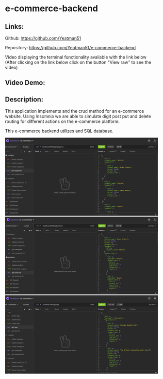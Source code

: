 # e-commerce-backend

## Links:
Github: https://github.com/Yeatman51

Repository: https://github.com/Yeatman51/e-commerce-backend

Video displaying the terminal functionality available with the link below 
(After clicking on the link below click on the button "View raw" to see the video)

Video Demo: 
---

## Description:

This application implements and the crud method for an e-commerce website. Using Insomnia we are able to simulate digit post put and delete routing for different actions on the e-commerce platform.

This e-commerce backend utilizes and SQL database.


![Insomnia e-commerce route](img/get-categories.png)
![Insomnia e-commerce route](img/get-products.png)
![Insomnia e-commerce route](img/get-tags.png)

